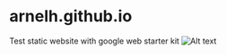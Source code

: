 # arnelh.github.io
Test static website with google web starter kit
![Alt text](/apple-touch-icon-precomposed.png)